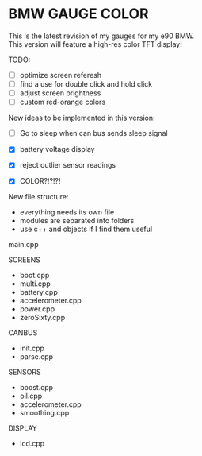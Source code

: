 # BMW GAUGE COLOR  

This is the latest revision of my gauges for my e90 BMW.  
This version will feature a high-res color TFT display!  

TODO:  
- [ ] optimize screen referesh  
- [ ] find a use for double click and hold click  
- [ ] adjust screen brightness
- [ ] custom red-orange colors

New ideas to be implemented in this version:  
- [ ] Go to sleep when can bus sends sleep signal  
- [x] battery voltage display  
- [x] reject outlier sensor readings  
- [x] COLOR?!?!?!  


New file structure:  
- everything needs its own file  
- modules are separated into folders  
- use c++ and objects if I find them useful

main.cpp

SCREENS  
- boot.cpp  
- multi.cpp  
- battery.cpp  
- accelerometer.cpp  
- power.cpp  
- zeroSixty.cpp  

CANBUS  
- init.cpp  
- parse.cpp  

SENSORS  
- boost.cpp  
- oil.cpp  
- accelerometer.cpp  
- smoothing.cpp  

DISPLAY  
- lcd.cpp  
